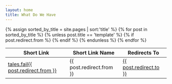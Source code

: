 ```yaml
---
layout: home
title: What Do We Have
---  
```


<table class="tg">
<thead>
  <tr>
    <th class="tg-lhfm">Short Link</th>
    <th class="tg-lhfm">Short Link Name</th>
    <th class="tg-lhfm">Redirects To</th>
  </tr>
</thead>
<tbody>
  <tr>
    {% assign sorted_by_title = site.pages | sort:'title' %}
      {% for post in sorted_by_title %}
        {% unless post.title == 'template' %}
          {% if post.redirect.from  %} 
            <tr>
                <td class="tg-0lax">
                    <a href="https://tales.fail{{ post.redirect.from }}">
                        tales.fail{{ post.redirect.from }}
                    </a>
                </td>
                <td class="tg-0lax">
                    {{ post.redirect.from }}
                </td>
                <td class="tg-0lax">
                    <a href="{{ post.redirect.to }}">
                        {{ post.redirect.to }}
                    </a>
                </td>
              </tr>
        {% endif %}
      {% endunless %}
    {% endfor %}
  </tr>
</tbody>
</table>

